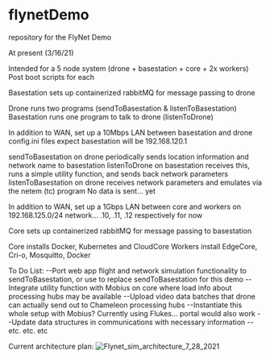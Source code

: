 
# flynetDemo
repository for the FlyNet Demo

At present (3/16/21)

Intended for a 5 node system (drone + basestation + core + 2x workers)
Post boot scripts for each 

Basestation sets up containerized rabbitMQ for message passing to drone

Drone runs two programs (sendToBasestation & listenToBasestation)
Basestation runs one program to talk to drone (listenToDrone)

In addition to WAN, set up a 10Mbps LAN between basestation and drone
config.ini files expect basestation will be 192.168.120.1

sendToBasestation on drone periodically sends location information and network name to basestation
listenToDrone on basestation receives this, runs a simple utility function, and sends back network parameters
listenToBasestation on drone receives network parameters and emulates via the netem (tc) program
No data is sent... yet

In addition to WAN, set	up a 1Gbps LAN between core and	workers	on 192.168.125.0/24 network... .10, .11, .12 respectively for now

Core sets up containerized rabbitMQ for message	passing	to basestation

Core installs Docker, Kubernetes and CloudCore
Workers install EdgeCore, Cri-o, Mosquitto, Docker

To Do List:
--Port web app flight and network simulation functionality to sendToBasestation, or use to replace sendToBasestation for this demo
--Integrate utility function with Mobius on core where load info about processing hubs may be available
--Upload video data batches that drone can actually send out to Chameleon processing hubs
--Instantiate this whole setup with Mobius?  Currently using Flukes... portal would also work
--Update data structures in communications with necessary information
--etc. etc. etc

Current architecture plan:
![Flynet_sim_architecture_7_28_2021](https://user-images.githubusercontent.com/30157582/127330045-c549b9f0-a827-49c5-89d3-185debe3759a.png)

